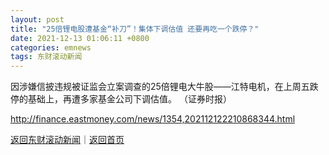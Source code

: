 ```yaml
---
layout: post
title: "25倍锂电股遭基金“补刀”！集体下调估值 还要再吃一个跌停？"
date: 2021-12-13 01:06:11 +0800
categories: emnews
tags: 东财滚动新闻
---
```


因涉嫌信披违规被证监会立案调查的25倍锂电大牛股——江特电机，在上周五跌停的基础上，再遭多家基金公司下调估值。 （证券时报）

<http://finance.eastmoney.com/news/1354,202112122210868344.html>

[返回东财滚动新闻](//finews.withounder.com/emnews/)｜[返回首页](//finews.withounder.com/)